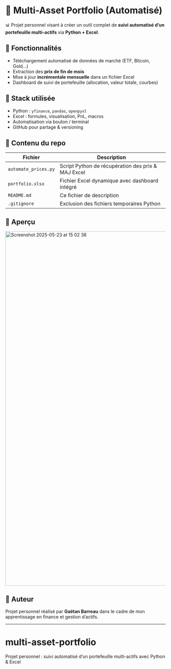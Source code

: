 # 💼 Multi-Asset Portfolio (Automatisé)

📊 Projet personnel visant à créer un outil complet de **suivi automatisé d’un portefeuille multi-actifs** via **Python + Excel**.

## 🔧 Fonctionnalités

- Téléchargement automatisé de données de marché (ETF, Bitcoin, Gold…)
- Extraction des **prix de fin de mois**
- Mise à jour **incrémentale mensuelle** dans un fichier Excel
- Dashboard de suivi de portefeuille (allocation, valeur totale, courbes)

## 🧠 Stack utilisée

- Python : `yfinance`, `pandas`, `openpyxl`
- Excel : formules, visualisation, PnL, macros
- Automatisation via bouton / terminal
- GitHub pour partage & versioning

## 📁 Contenu du repo

| Fichier               | Description |
|-----------------------|-------------|
| `automate_prices.py`  | Script Python de récupération des prix & MAJ Excel |
| `portfolio.xlsx`      | Fichier Excel dynamique avec dashboard intégré |
| `README.md`           | Ce fichier de description |
| `.gitignore`          | Exclusion des fichiers temporaires Python |

## 📸 Aperçu

<img width="1109" alt="Screenshot 2025-05-23 at 15 02 38" src="https://github.com/user-attachments/assets/523843ea-fc56-4588-82bc-93c515e614d0" />


## 🔗 Auteur

Projet personnel réalisé par **Gaëtan Barreau** dans le cadre de mon apprentissage en finance et gestion d’actifs.

---

# multi-asset-portfolio
Projet personnel : suivi automatisé d’un portefeuille multi-actifs avec Python &amp; Excel
